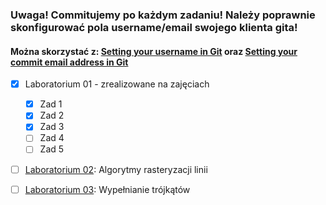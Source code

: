 

### Uwaga! Commitujemy po każdym zadaniu! Należy poprawnie skonfigurować pola username/email swojego klienta gita! 
#### Można skorzystać z: [Setting your username in Git](https://help.github.com/en/github/using-git/setting-your-username-in-git) oraz [Setting your commit email address in Git](https://help.github.com/en/github/setting-up-and-managing-your-github-user-account/setting-your-commit-email-address#setting-your-commit-email-address-in-git)

- [x] Laboratorium 01 - zrealizowane na zajęciach
    - [x] Zad 1
    - [x] Zad 2
    - [x] Zad 3
    - [ ] Zad 4
    - [ ] Zad 5
- [ ] [Laboratorium 02](LAB02.md): Algorytmy rasteryzacji linii
- [ ] [Laboratorium 03](LAB03.md): Wypełnianie trójkątów

